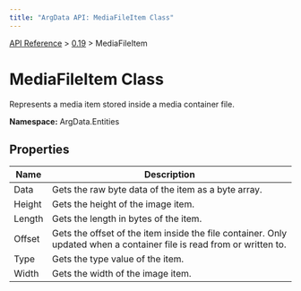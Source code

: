 ```yaml
---
title: "ArgData API: MediaFileItem Class"
---
```


[API Reference](/argdata/api/) &gt; [0.19](/argdata/api/0.19/) &gt; MediaFileItem

# MediaFileItem Class

Represents a media item stored inside a media container file.

**Namespace:** ArgData.Entities

## Properties

<table class="table table-bordered table-striped ">
<thead>
  <tr>
    <th>Name</th>
    <th>Description</th>
  </tr>
</thead>
<tbody>
  <tr>
    <td>Data</td>
    <td>Gets the raw byte data of the item as a byte array.</td>
  </tr>
  <tr>
    <td>Height</td>
    <td>Gets the height of the image item.</td>
  </tr>
  <tr>
    <td>Length</td>
    <td>Gets the length in bytes of the item.</td>
  </tr>
  <tr>
    <td>Offset</td>
    <td>Gets the offset of the item inside the file container. Only updated when a container file is read from or written to.</td>
  </tr>
  <tr>
    <td>Type</td>
    <td>Gets the type value of the item.</td>
  </tr>
  <tr>
    <td>Width</td>
    <td>Gets the width of the image item.</td>
  </tr>
</tbody>
</table>


